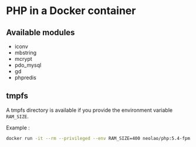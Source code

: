 PHP in a Docker container
=========================

Available modules
-----------------

- iconv
- mbstring
- mcrypt
- pdo_mysql
- gd
- phpredis


tmpfs
-----

A tmpfs directory is available if you provide the environment variable `RAM_SIZE`.

Example :

```bash
docker run -it --rm --privileged --env RAM_SIZE=400 neolao/php:5.4-fpm
```
